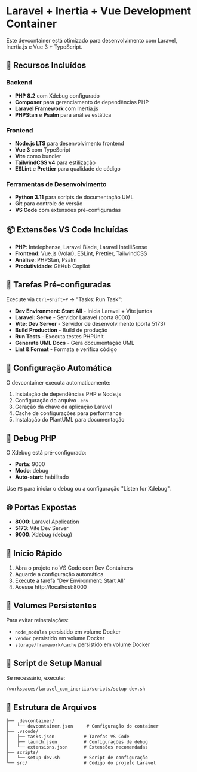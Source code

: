 # Laravel + Inertia + Vue Development Container

Este devcontainer está otimizado para desenvolvimento com Laravel, Inertia.js e Vue 3 + TypeScript.

## 🚀 Recursos Incluídos

### Backend

- **PHP 8.2** com Xdebug configurado
- **Composer** para gerenciamento de dependências PHP
- **Laravel Framework** com Inertia.js
- **PHPStan** e **Psalm** para análise estática

### Frontend

- **Node.js LTS** para desenvolvimento frontend
- **Vue 3** com TypeScript
- **Vite** como bundler
- **TailwindCSS v4** para estilização
- **ESLint** e **Prettier** para qualidade de código

### Ferramentas de Desenvolvimento

- **Python 3.11** para scripts de documentação UML
- **Git** para controle de versão
- **VS Code** com extensões pré-configuradas

## 📦 Extensões VS Code Incluídas

- **PHP**: Intelephense, Laravel Blade, Laravel IntelliSense
- **Frontend**: Vue.js (Volar), ESLint, Prettier, TailwindCSS
- **Análise**: PHPStan, Psalm
- **Produtividade**: GitHub Copilot

## 🎯 Tarefas Pré-configuradas

Execute via `Ctrl+Shift+P` → "Tasks: Run Task":

- **Dev Environment: Start All** - Inicia Laravel + Vite juntos
- **Laravel: Serve** - Servidor Laravel (porta 8000)
- **Vite: Dev Server** - Servidor de desenvolvimento (porta 5173)
- **Build Production** - Build de produção
- **Run Tests** - Executa testes PHPUnit
- **Generate UML Docs** - Gera documentação UML
- **Lint & Format** - Formata e verifica código

## 🔧 Configuração Automática

O devcontainer executa automaticamente:

1. Instalação de dependências PHP e Node.js
2. Configuração do arquivo `.env`
3. Geração da chave da aplicação Laravel
4. Cache de configurações para performance
5. Instalação do PlantUML para documentação

## 🐛 Debug PHP

O Xdebug está pré-configurado:

- **Porta**: 9000
- **Modo**: debug
- **Auto-start**: habilitado

Use `F5` para iniciar o debug ou a configuração "Listen for Xdebug".

## 🌐 Portas Expostas

- **8000**: Laravel Application
- **5173**: Vite Dev Server
- **9000**: Xdebug (debug)

## 🚀 Início Rápido

1. Abra o projeto no VS Code com Dev Containers
2. Aguarde a configuração automática
3. Execute a tarefa "Dev Environment: Start All"
4. Acesse http://localhost:8000

## 💾 Volumes Persistentes

Para evitar reinstalações:

- `node_modules` persistido em volume Docker
- `vendor` persistido em volume Docker
- `storage/framework/cache` persistido em volume Docker

## 🔄 Script de Setup Manual

Se necessário, execute:

```bash
/workspaces/laravel_com_inertia/scripts/setup-dev.sh
```

## 📁 Estrutura de Arquivos

```
├── .devcontainer/
│   └── devcontainer.json     # Configuração do container
├── .vscode/
│   ├── tasks.json           # Tarefas VS Code
│   ├── launch.json          # Configurações de debug
│   └── extensions.json      # Extensões recomendadas
├── scripts/
│   └── setup-dev.sh         # Script de configuração
└── src/                     # Código do projeto Laravel
```

